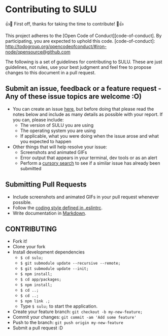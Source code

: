 # Contributing to SULU

:+1::tada: First off, thanks for taking the time to contribute! :tada::+1:

This project adheres to the [Open Code of Conduct][code-of-conduct]. By participating, you are expected to uphold this code.
[code-of-conduct]: http://todogroup.org/opencodeofconduct/#iron-node/opensource@github.com

The following is a set of guidelines for contributing to SULU.
These are just guidelines, not rules, use your best judgment and feel free to
propose changes to this document in a pull request.

## Submit an issue, feedback or a feature request - Any of these issue topics are welcome :O)

* You can create an issue [here](https://github.com/sulu-one/sulu/issues/new),
but before doing that please read the notes below and include as many details as
possible with your report. If you can, please include:
  * The version of SULU you are using
  * The operating system you are using
  * If applicable, what you were doing when the issue arose and what you
  expected to happen
* Other things that will help resolve your issue:
  * Screenshots and animated GIFs
  * Error output that appears in your terminal, dev tools or as an alert
  * Perform a [cursory search](https://github.com/sulu-one/sulu/issues?utf8=✓&q=is%3Aissue+)
  to see if a similar issue has already been submitted

## Submitting Pull Requests

* Include screenshots and animated GIFs in your pull request whenever possible.
* Follow the [coding style defined in .eslintrc](/.eslintrc).
* Write documentation in [Markdown](https://daringfireball.net/projects/markdown).

## CONTRIBUTING

 - Fork it!
 - Clone your fork
 - Install development dependencies
   - ```$ cd sulu;```
   - ```$ git submodule update --recursive --remote;```
   - ```$ git submodule update --init;```
   - ```$ npm install;```
   - ```$ cd app/packages;```
   - ```$ npm install;```
   - ```$ cd ..;```
   - ```$ cd ..;```
   - ```$ npm link .;```
   - Type ```$ sulu;``` to start the application.
 - Create your feature branch: `git checkout -b my-new-feature;`
 - Commit your changes: `git commit -am 'Add some feature'`
 - Push to the branch: `git push origin my-new-feature`
 - Submit a pull request :D
